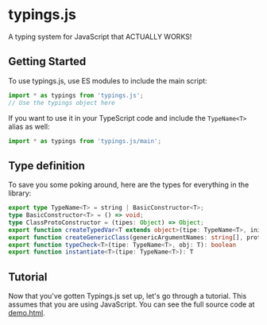 # typings.js
A typing system for JavaScript that ACTUALLY WORKS!

## Getting Started
To use typings.js, use ES modules to include the main script:
```js
import * as typings from 'typings.js';
// Use the typings object here
```
If you want to use it in your TypeScript code and include the `TypeName<T>` alias as well:
```ts
import * as typings from 'typings.js/main';
```
## Type definition
To save you some poking around, here are the types for everything in the library:
```ts
export type TypeName<T> = string | BasicConstructor<T>;
type BasicConstructor<T> = () => void;
type ClassProtoConstructor = (tipes: Object) => Object;
export function createTypedVar<T extends object>(tipe: TypeName<T>, initialValue: T);
export function createGenericClass(genericArgumentNames: string[], proto: ClassProtoConstructor);
export function typeCheck<T>(tipe: TypeName<T>, obj: T): boolean
export function instantiate<T>(tipe: TypeName<T>): T
```
## Tutorial
Now that you've gotten Typings.js set up, let's go through a tutorial. This assumes that you are using JavaScript.
You can see the full source code at [demo.html](https://github.com/munchkinhalfling/blob/demo/demo.html).